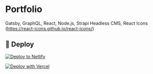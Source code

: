 # Portfolio 

Gatsby, GraphQL, React, Node.js, Strapi Headless CMS, React Icons (<https://react-icons.github.io/react-icons/>)


## 💫 Deploy

[![Deploy to Netlify](https://www.netlify.com/img/deploy/button.svg)](https://app.netlify.com/start/deploy?repository=https://github.com/beasuf/portfolio)

[![Deploy with Vercel](https://vercel.com/button)](https://vercel.com/import/project?template=https://github.com/beasuf/portfolio)